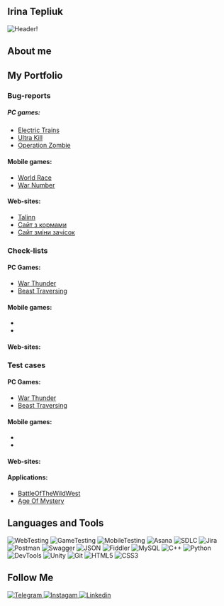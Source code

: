 ## Irina Tepliuk
![Header]()!

## About me
> 

## My Portfolio 

### Bug-reports 

##### PC games:
- [Electric Trains](https://trello.com/b/5d7v3pdF/electric-trains)
- [Ultra Kill](https://trello.com/b/8Qy2FYtd/ultrakill)
- [Operation Zombie](https://trello.com/b/iwhq7r49/operation-zombie)

#### Mobile games: 
- [World Race](https://trello.com/b/qBmiWOr4/word-race)
- [War Number](https://trello.com/b/xLWIWkVC/war-number)

#### Web-sites:
- [Talinn](https://trello.com/b/X3t1nVXv/%D1%81%D0%B0%D0%B9%D1%82-tallinncold-time)
- [Сайт з кормами](https://trello.com/b/R0ZhEV6m/%D1%81%D0%B0%D0%B9%D1%82-%D0%B7-%D0%BA%D0%BE%D1%80%D0%BC%D0%B0%D0%BC%D0%B8)
- [Сайт зміни зачісок](https://trello.com/b/LCu08976/%D1%81%D0%B0%D0%B9%D1%82-%D0%B7%D0%BC%D1%96%D0%BD%D0%B8-%D0%B7%D1%8F%D1%87%D1%96%D1%81%D0%BE%D0%BA)

### Check-lists
#### PC Games:
- [War Thunder]()
- [Beast Traversing]()

#### Mobile games:
- []()
- []()

#### Web-sites:

  
### Test cases 
#### PC Games:
- [War Thunder]()
- [Beast Traversing]()

#### Mobile games:
- []()
- []()

#### Web-sites:





#### Applications:
- [BattleOfTheWildWest]()
- [Age Of Mystery]()


## Languages and Tools
![WebTesting](https://img.shields.io/badge/-WebTesting-556AC1?style=for-the-badge&logo=WebTesting&logoColor=556AC1)
![GameTesting](https://img.shields.io/badge/-GameTesting-FAB000?style=for-the-badge&logo=GameTesting&logoColor=FAB000)
![MobileTesting](https://img.shields.io/badge/-MobileTesting-4592C1?style=for-the-badge&logo=MobileTesting&logoColor=4592C1)
![Asana](https://img.shields.io/badge/-Asana-363639?style=for-the-badge&logo=Asana&logoColor=F06A6A)
![SDLC](https://img.shields.io/badge/-SDLC-A4BEF1?style=for-the-badge&logo=SDLC&logoColor=A4BEF1)
![Jira](https://img.shields.io/badge/-Jira-629FF6?style=for-the-badge&logo=Jira&logoColor=166BE0)
![Postman](https://img.shields.io/badge/-Postman-D7D0AD?style=for-the-badge&logo=Postman&logoColor=FB7C29)
![Swagger](https://img.shields.io/badge/-Swagger-173648?style=for-the-badge&logo=Swagger&logoColor=8BB600)
![JSON](https://img.shields.io/badge/-JSON-B2B2B2?style=for-the-badge&logo=JSON&logoColor=393939)
![Fiddler](https://img.shields.io/badge/-Fiddler-2B6D05?style=for-the-badge&logo=Fiddler&logoColor=2B6D05)
![MySQL](https://img.shields.io/badge/-MySQL-5181A2?style=for-the-badge&logo=MySQL&logoColor=00337E)
![C++](https://img.shields.io/badge/-C++-659AD2?style=for-the-badge&logo=C%2b%2b&logoColor=004482)
![Python](https://img.shields.io/badge/-Python-254A6B?style=for-the-badge&logo=Python&logoColor=FFE56A)
![DevTools](https://img.shields.io/badge/-DevTools-266EE4?style=for-the-badge&logo=DevTools&logoColor=266EE4)
![Unity](https://img.shields.io/badge/-Unity-757879?style=for-the-badge&logo=Unity&logoColor=000000)
![Git](https://img.shields.io/badge/-Git-181617?style=for-the-badge&logo=Git&logoColor=F0F0F0)
![HTML5](https://img.shields.io/badge/-HTML5-3A3B3D?style=for-the-badge&logo=HTML5&logoColor=64C18)
![CSS3](https://img.shields.io/badge/-CSS3-254ADC?style=for-the-badge&logo=CSS3&logoColor=2094EF)




## Follow Me
[ ![Telegram](https://img.shields.io/badge/-Telegram-30A5D8?style=for-the-badge&logo=Telegram&logoColor=F6F9FA) ](https://t.me/Iryna3107)
[ ![Instagam](https://img.shields.io/badge/-Instagram-A601CD?style=for-the-badge&logo=Instagram&logoColor=D6A639) ]()
[ ![Linkedin](https://img.shields.io/badge/-Linkedin-0A66C2?style=for-the-badge&logo=Linkedin&logoColor=FFFFFF) ]()

